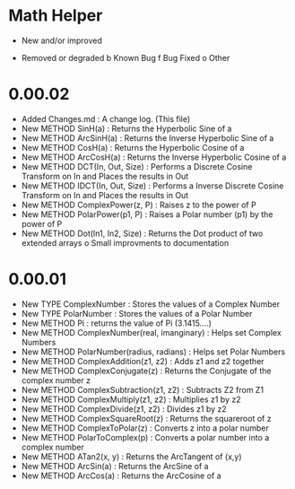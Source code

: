 Math Helper
===========
+ New and/or improved
- Removed or degraded
b Known Bug
f Bug Fixed
o Other

0.00.02
=======
 + Added Changes.md                           : A change log. (This file)
 + New METHOD SinH(a)                         : Returns the Hyperbolic Sine of a
 + New METHOD ArcSinH(a)                      : Returns the Inverse Hyperbolic Sine of a
 + New METHOD CosH(a)                         : Returns the Hyperbolic Cosine of a
 + New METHOD ArcCosH(a)                      : Returns the Inverse Hyperbolic Cosine of a
 + New METHOD DCT(In, Out, Size)              : Performs a Discrete Cosine Transform on In and Places the results in Out
 + New METHOD IDCT(In, Out, Size)             : Performs a Inverse Discrete Cosine Transform on In and Places the results in Out
 + New METHOD ComplexPower(z, P)              : Raises z to the power of P
 + New METHOD PolarPower(p1, P)               : Raises a Polar number (p1) by the power of P
 + New METHOD Dot(In1, In2, Size)             : Returns the Dot product of two extended arrays
 o Small improvments to documentation


0.00.01
=======
 + New TYPE ComplexNumber                     : Stores the values of a Complex Number
 + New TYPE PolarNumber                       : Stores the values of a Polar Number
 + New METHOD Pi                              : returns the value of Pi (3.1415....)
 + New METHOD ComplexNumber(real, imanginary) : Helps set Complex Numbers
 + New METHOD PolarNumber(radius, radians)    : Helps set Polar Numbers
 + New METHOD ComplexAddition(z1, z2)         : Adds z1 and z2 together
 + New METHOD ComplexConjugate(z)             : Returns the Conjugate of the complex number z
 + New METHOD ComplexSubtraction(z1, z2)      : Subtracts Z2 from Z1
 + New METHOD ComplexMultiply(z1, z2)         : Multiplies z1 by z2
 + New METHOD ComplexDivide(z1, z2)           : Divides z1 by z2
 + New METHOD ComplexSquareRoot(z)            : Returns the squareroot of z
 + New METHOD ComplexToPolar(z)               : Converts z into a polar number
 + New METHOD PolarToComplex(p)               : Converts a polar number into a complex number
 + New METHOD ATan2(x, y)                     : Returns the ArcTangent of (x,y)
 + New METHOD ArcSin(a)                       : Returns the ArcSine of a
 + New METHOD ArcCos(a)                       : Returns the ArcCosine of a
